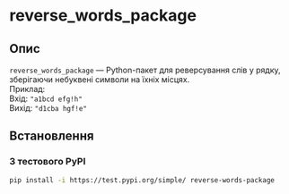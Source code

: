 # reverse_words_package

## Опис
`reverse_words_package` — Python-пакет для реверсування слів у рядку, зберігаючи небуквені символи на їхніх місцях.  
Приклад:  
Вхід: `"a1bcd efg!h"`  
Вихід: `"d1cba hgf!e"`

## Встановлення

### З тестового PyPI
```bash
pip install -i https://test.pypi.org/simple/ reverse-words-package
